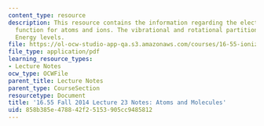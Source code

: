 ```yaml
---
content_type: resource
description: This resource contains the information regarding the electronic partition
  function for atoms and ions. The vibrational and rotational partition functions.
  Energy levels.
file: https://ol-ocw-studio-app-qa.s3.amazonaws.com/courses/16-55-ionized-gases-fall-2014/858b385e478842f25153905cc9485812_MIT16_55F14_Lecture23.pdf
file_type: application/pdf
learning_resource_types:
- Lecture Notes
ocw_type: OCWFile
parent_title: Lecture Notes
parent_type: CourseSection
resourcetype: Document
title: '16.55 Fall 2014 Lecture 23 Notes: Atoms and Molecules'
uid: 858b385e-4788-42f2-5153-905cc9485812
---
```

